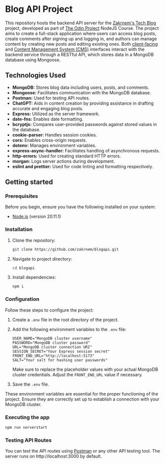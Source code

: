 # Blog API Project

This repository hosts the backend API server for the [Zakrnem's Tech Blog](https://github.com/zakrnem/blog_frontend) project, developed as part of [The Odin Project](https://www.theodinproject.com/) NodeJS Course. The project aims to create a full-stack application where users can access blog posts, create comments after signing up and logging in, and authors can manage content by creating new posts and editing existing ones. Both [client-facing](https://github.com/zakrnem/blog_frontend) and [Content Management System (CMS)](https://github.com/zakrnem/blog_cms) interfaces interact with the backend service through a RESTful API, which stores data in a MongoDB database using Mongoose.

## Technologies Used

- __MongoDB:__ Stores blog data including users, posts, and comments.
- __Mongoose:__ Facilitates communication with the MongoDB database.
- __Postman:__ Used for testing API routes.
- __ChatGPT:__ Aids in content creation by providing assistance in drafting accurate and engaging blog posts.
- __Express:__ Utilized as the server framework.
- __date-fns:__ Enables date formatting.
- __bcryptjs:__ Compares user-provided passwords against stored values in the database.
- __cookie-parser:__ Handles session cookies.
- __cors:__ Enables cross-origin requests.
- __dotenv:__ Manages environment variables.
- __express-async-handler:__ Facilitates handling of asynchronous requests.
- __http-errors:__ Used for creating standard HTTP errors.
- __morgan:__ Logs server actions during development.
- __eslint and prettier:__ Used for code linting and formatting respectively.


## Getting started

### Prerequisites

Before you begin, ensure you have the following installed on your system:

- [Node.js](https://nodejs.org/) (version 20.11.1)

### Installation

1. Clone the repository:

    ```bash
    git clone https://github.com/zakrnem/blogapi.git
    ```

2. Navigate to project directory:

    ```bash
    cd blogapi
    ```

3. Install dependencies:

    ```bash
    npm i
    ```

### Configuration

Follow these steps to configure the project:

1. Create a `.env` file in the root directory of the project.

2. Add the following environment variables to the `.env` file:

    ```plaintext
    USER_NAME="MongoDB cluster username"
    PASSWORD="MongoDB cluster password"
    URL="MongoDB cluster connection URI"
    SESSION_SECRET="Your Express session secret"
    FRONT_END_URL="http://localhost:5173"
    SALT="Your salt for hashing user passwords"
    ```

    Make sure to replace the placeholder values with your actual MongoDB cluster credentials. Adjust the `FRONT_END_URL` value if necessary.

3. Save the `.env` file.

These environment variables are essential for the proper functioning of the project. Ensure they are correctly set up to establish a connection with your MongoDB cluster.

### Executing the app

```bash
npm run serverstart
```

### Testing API Routes

You can test the API routes using [Postman](https://www.postman.com/) or any other API testing tool. The server runs on http://localhost:3000 by default.






